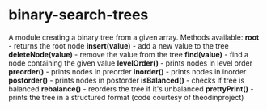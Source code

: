 # binary-search-trees
A module creating a binary tree from a given array.
Methods available:
**root** - returns the root node
**insert(value)** - add a new value to the tree
**deleteNode(value)** - remove the value from the tree
**find(value)** - find a node containing the given value
**levelOrder()** - prints nodes in level order
**preorder()** - prints nodes in preorder
**inorder()** - prints nodes in inorder
**postorder()** - prints nodes in postorder
**isBalanced()** - checks if tree is balanced
**rebalance()** - reorders the tree if it's unbalanced
**prettyPrint()** - prints the tree in a structured format (code courtesy of theodinproject) 
